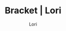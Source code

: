 ---
layout: post
author: Lori
permalink: /bracket/lori/
title: Bracket | Lori
teams: ['Gonzaga', 'Memphis', 'UConn', 'Arkansas', 'Alabama', 'Texas Tech', 'Michigan St.', 'Duke', 'Baylor', 'Marquette', 'St. Mary`s', 'UCLA', 'Texas', 'Purdue', 'San Fransisco', 'Kentucky', 'Gonzaga', 'Arkansas', 'Texas Tech', 'Duke', 'Baylor', 'UCLA', 'Purdue', 'Kentucky', 'Gonzaga', 'Duke', 'UCLA', 'Kentucky', 'Gonzaga', 'Kentucky', 'Gonzaga', 'Kansas', 'Kansas', 'Arizona', 'Kansas', 'Arizona', 'Villanova', 'Kansas', 'Auburn', 'Arizona', 'Houston', 'Tennessee', 'Villanova', 'Kansas', 'Iowa', 'Wisconsin', 'Auburn', 'Arizona', 'TCU', 'Houston', 'Chattanooga', 'Michigan', 'Tennessee', 'Ohio St.', 'Villanova', 'Kansas', 'San Diego St.', 'Iowa', 'Providence', 'LSU', 'Wisconsin', 'USC', 'Auburn']
correct: ['correct', 'correct', 'wrong', 'correct', '', '', '', '', 'correct', 'wrong', 'correct', '', '', '', '', 'wrong', '', '', '', '', '', '', '', 'wrong', '', '', '', 'wrong', '', 'wrong', '', '', '', '', '', '', '', '', '', '', '', '', '', '', 'wrong', '', '', '', '', '', '', 'correct', 'correct', '', '', '', 'wrong', 'wrong', 'correct', '', '', '', '']
points: [1, 1, 0, 1, 0, 0, 0, 0, 1, 0, 1, 0, 0, 0, 0, 0, 0, 0, 0, 0, 0, 0, 0, 0, 0, 0, 0, 0, 0, 0, 0, 0, 0, 0, 0, 0, 0, 0, 0, 0, 0, 0, 0, 0, 0, 0, 0, 0, 0, 0, 0, 1, 1, 0, 0, 0, 0, 0, 1, 0, 0, 0, 0]
score: 8
logo: lo-av.png
---